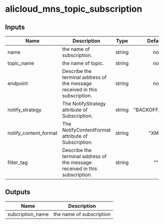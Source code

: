 # alicloud_mns_topic_subscription

## Inputs

| Name | Description | Type | Default | Required |
|------|-------------|:----:|:-----:|:-----:|
|name          |  the name of subscription.   |   string  |    no   |    yes       |
|topic_name          |  the name of topic.   |   string  |    no   |    yes       |
|endpoint          |  Describe the terminal address of the message received in this subscription.   |   string  |    no   |    yes       |
|notify_strategy          |  The NotifyStrategy attribute of Subscription.   |   string  |    "BACKOFF_RETRY"  |    no       |
|notify_content_format    |  The NotifyContentFormat attribute of Subscription.   |   string  |   "XML"  |    no       |
|filter_tag               |  Describe the terminal address of the message received in this subscription.   |   string  |    ""   |    no       |
 
## Outputs

| Name | Description |
|------|-------------|
| subcription_name    |     the name of subscription        |